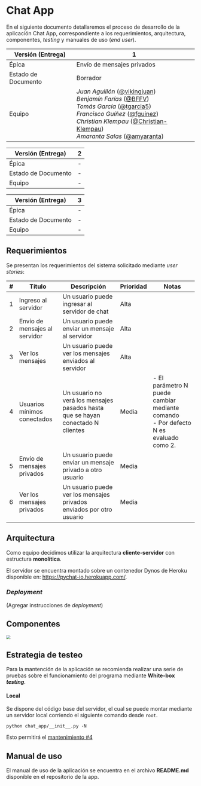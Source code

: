 # Chat App

En el siguiente documento detallaremos el proceso de desarrollo de la aplicación Chat App, correspondiente a los requerimientos, arquitectura, componentes, *testing* y manuales de uso (*end user*).

| Versión (Entrega)   | 1                                                            |
| ------------------- | ------------------------------------------------------------ |
| Épica               | Envío de mensajes privados                                   |
| Estado de Documento | Borrador                                                     |
| Equipo              | *Juan Aguillón* ([@vikingjuan](https://github.com/vikingjuan)) <br />*Benjamín Farías* ([@BFFV](https://github.com/BFFV)) <br />*Tomás García* ([@tgarcia5](https://github.com/tgarcia5)) <br />*Francisco Guíñez* ([@fguinez](https://github.com/fguinez))<br />*Christian Klempau* ([@Christian-Klempau](https://github.com/Christian-Klempau))<br />*Amaranta Salas* ([@amyaranta](https://github.com/amyaranta)) |

| Versión (Entrega)   | 2    |
| ------------------- | ---- |
| Épica               | -    |
| Estado de Documento | -    |
| Equipo              | -    |

| Versión (Entrega)   | 3    |
| ------------------- | ---- |
| Épica               | -    |
| Estado de Documento | -    |
| Equipo              | -    |



## Requerimientos

Se presentan los requerimientos del sistema solicitado mediante *user stories*:



| #                    | Título                        | Descripción                                                  | Prioridad | Notas                                                        |
| -------------------- | ----------------------------- | ------------------------------------------------------------ | --------- | ------------------------------------------------------------ |
| 1                    | Ingreso al servidor           | Un usuario puede ingresar al servidor de chat                | Alta      |                                                              |
| 2                    | Envío de mensajes al servidor | Un usuario puede enviar un mensaje al servidor               | Alta      |                                                              |
| 3                    | Ver los mensajes              | Un usuario puede ver los mensajes enviados al servidor       | Alta      |                                                              |
| <a name="req4"></a>4 | Usuarios mínimos conectados   | Un usuario no verá los mensajes pasados hasta que se hayan conectado N clientes | Media     | - El parámetro N puede cambiar mediante comando <br />- Por defecto N es evaluado como 2. |
| 5                    | Envío de mensajes privados    | Un usuario puede enviar un mensaje privado a otro usuario    | Media     |                                                              |
| 6                    | Ver los mensajes privados     | Un usuario puede ver los mensajes privados enviados por otro usuario | Media     |                                                              |



## Arquitectura

Como equipo decidimos utilizar la arquitectura **cliente-servidor** con estructura **monolítica**. 

El servidor se encuentra montado sobre un contenedor Dynos de Heroku disponible en: https://pychat-io.herokuapp.com/.

### *Deployment*

(Agregar instrucciones de *deployment*)

## Componentes



<img src="D:\Users\Juan\Desktop\Distribuidos\Tarea 1\DistributedSystemsP1\figs\filemap.drawio.png" style="zoom:67%; align:left;" />

## Estrategia de testeo 

Para la mantención de la aplicación se recomienda realizar una serie de pruebas sobre el funcionamiento del programa mediante **White-box *testing***.



#### Local

Se dispone del código base del servidor, el cual se puede montar mediante un servidor local corriendo el siguiente comando desde `root`.

```
python chat_app/__init__.py -N
```

Esto permitirá el [mantenimiento #4](#req4)



## Manual de uso

El manual de uso de la aplicación se encuentra en el archivo **README.md** disponible en el repositorio de la app.